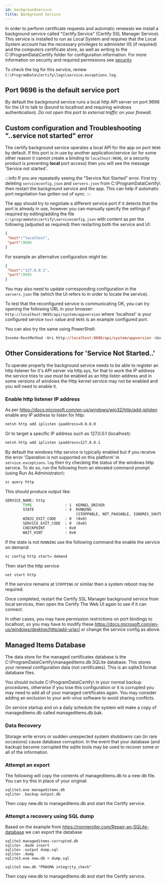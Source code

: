 ```yaml
---
id: backgroundservice
title: Background Service
---
```


In order to perform certificate requests and automatic renewals we install a background service called "Certify.Service" (Certify SSL Manager Service). This service is installed to run as Local System and requires that the Local System account has the necessary privileges to administer IIS (if required) and the computers certificate store, as well as writing to the C:\ProgramData\Certify folder for configuration information. For more information on security and required permissions see [security](/docs/guides/security)

To check the log for this service, review `C:\ProgramData\Certify\logs\service.exceptions.log`.

## Port 9696 is the default service port

By default the background service runs a local http API server on port 9696 for the UI to talk to (bound to localhost and requiring windows authentication). *Do not open this port to external traffic on your firewall.*

## Custom configuration and Troubleshooting "..service not started" error
The certify background service operates a local API for the app on port `9696` by default. If this port is in use by another application/service (or for some other reason it cannot create a binding to `localhost:9696`, or a security product is preventing **local** port access) then you will see the message 'Service not started'.

:::info
If you are repeatedly seeing the "Service Not Started" error. First try deleting `serviceconfig.json` and `servers.json` from C:\ProgramData\Certify\ then restart the background service and the app. This can help if automatic port negotiation has gotten out of sync.
:::

The app should try to negotiate a different service port if it detects that the port is already in use, however you can manually specify the settings if required by editing/adding the file `c:\programdata\certify\serviceconfig.json` with content as per the following (adjusted as required) then restarting both the service and UI:
```json
{
 "host":"localhost",
 "port":9696
}
```
For example an alternative configuration might be:
```json
{
 "host":"127.0.0.1",
 "port":9695
}
```
You may also need to update corresponding configuration in the `servers.json` file (which the UI refers to in order to locate the service).

To test that the reconfigured service is communicating OK, you can try opening the following URL in your browser:
`http://localhost:9695/api/system/appversion` where 'localhost' is your configured service `host` value and `9695` is an example configured port.

You can also try the same using PowerShell:
```ps
Invoke-RestMethod -Uri http://localhost:9696/api/system/appversion -UseDefaultCredentials
```

## Other Considerations for 'Service Not Started..'
To operate properly the background service needs to be able to register an http listener for it's API server via http.sys, for that to work the IP address the service tries to use must be enabled as an http listen address and  in some versions of windows the Http kernel service may not be enabled and you will need to enable it. 

### Enable http listener IP address

As per https://docs.microsoft.com/en-us/windows/win32/http/add-iplisten enable any IP address to listen for http: 
```bat
netsh http add iplisten ipaddress=0.0.0.0
```

Or to target a specific IP address such as 127.0.0.1 (localhost):
```bat
netsh http add iplisten ipaddress=127.0.0.1
```


By default the windows http service is typically enabled but if you receive the error 'Operation is not supported on this platform' in `service.exceptions.log` then try checking the status of the windows http service. To do so, run the following from an elevated command prompt (using Run As Administrator):

```bat
sc query http
```

This should produce output like:
```bat
SERVICE_NAME: http
        TYPE               : 1  KERNEL_DRIVER
        STATE              : 4  RUNNING
                                (STOPPABLE, NOT_PAUSABLE, IGNORES_SHUTDOWN)
        WIN32_EXIT_CODE    : 0  (0x0)
        SERVICE_EXIT_CODE  : 0  (0x0)
        CHECKPOINT         : 0x0
        WAIT_HINT          : 0x0

```
If the state is not `RUNNING` use the following command the enable the service on demand:
```bat
sc config http start= demand
```
Then start the http service
 ``` bat
 net start http
 ```
 If the service remains at `STOPPING` or similar then a system reboot may be required.

 Once completed, restart the Certify SSL Manager background service from local services, then open the Certify The Web UI again to see if it can connect.

 In other cases, you may have permission restrictions on port bindings to localhost, so you may have to modify these https://docs.microsoft.com/en-us/windows/desktop/http/add-urlacl or change the service config as above.

## Managed Items Database

The data store for the managed certificates database is the C:\ProgramData\Certify\manageditems.db SQLite database. This stores your renewal configuration data (not certificates). This is an sqlite3 format database files.

You should include C:\ProgramData\Certify\ in your normal backup procedures, otherwise if you lose this configuration or it is corrupted you may need to add all of your managed certificates again. You may consider adding an exclusion to your anti-virus software to avoid sharing conflicts.

On service startup and on a daily schedule the system will make a copy of manageditems.db called manageditems.db.bak.

### Data Recovery
Storage write errors or sudden unexpected system shutdowns can (in rare occasions) cause database corruption. In the event that your database (and backup) become corrupted the sqlite tools may be used to recover some or all of the information.

### Attempt an export
The following will copy the contents of manageditems.db to a new db file. You can try this in place of your original:
```
sqlite3.exe manageditems.db
sqlite> .backup output.db
```
Then copy new.db to manageditems.db and start the Certify service.

### Attempt a recovery using SQL dump
Based on the example from https://ronnieroller.com/Repair-an-SQLite-database we can export the database 
```
sqlite3 manageditems-corrupted.db
sqlite> .mode insert
sqlite> .output dump.sql
sqlite> .dump
sqlite3.exe new.db < dump.sql
```
```
sqlite3 new.db "PRAGMA integrity_check"
```

Then copy new.db to manageditems.db and start the Certify service.